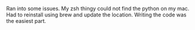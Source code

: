 Ran into some issues. My zsh thingy could not find the python on my mac. Had to reinstall using brew and update the location. Writing the code was the easiest part.

